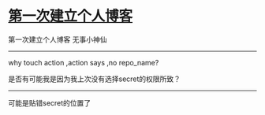 # [第一次建立个人博客](https://github.com/fanfan50/blog/issues/1)

第一次建立个人博客
无事小神仙

---

why touch action ,action says ,no repo_name?

是否有可能我是因为我上次没有选择secret的权限所致？

---

可能是贴错secret的位置了
